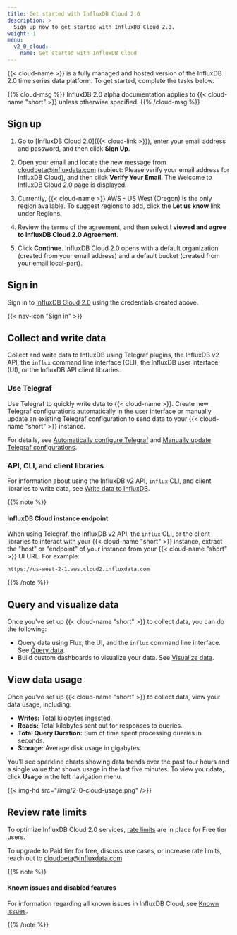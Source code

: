 ```yaml
---
title: Get started with InfluxDB Cloud 2.0
description: >
  Sign up now to get started with InfluxDB Cloud 2.0.
weight: 1
menu:
  v2_0_cloud:
    name: Get started with InfluxDB Cloud
---
```


{{< cloud-name >}} is a fully managed and hosted version of the InfluxDB 2.0 time series data platform.
To get started, complete the tasks below.

{{% cloud-msg %}}
InfluxDB 2.0 alpha documentation applies to {{< cloud-name "short" >}} unless otherwise specified.
{{% /cloud-msg %}}

## Sign up

1. Go to [InfluxDB Cloud 2.0]({{< cloud-link >}}), enter your email address and password,
   and then click **Sign Up**.

2. Open your email and locate the new message from cloudbeta@influxdata.com (subject: Please verify your email address for InfluxDB Cloud),
   and then click **Verify Your Email**. The Welcome to InfluxDB Cloud 2.0 page is displayed.

3. Currently, {{< cloud-name >}} AWS - US West (Oregon) is the only region available.
   To suggest regions to add, click the **Let us know** link under Regions.

4. Review the terms of the  agreement, and then select
   **I viewed and agree to InfluxDB Cloud 2.0  Agreement**.

5. Click **Continue**. InfluxDB Cloud 2.0 opens with a default organization
   (created from your email address) and a default bucket (created from your email local-part).

## Sign in

Sign in to [InfluxDB Cloud 2.0](https://us-west-2-1.aws.cloud2.influxdata.com) using the credentials created above.

{{< nav-icon "Sign in" >}}

## Collect and write data

Collect and write data to InfluxDB using Telegraf plugins, the InfluxDB v2 API, the `influx`
command line interface (CLI), the InfluxDB user interface (UI), or the InfluxDB API client libraries.

### Use Telegraf

Use Telegraf to quickly write data to {{< cloud-name >}}.
Create new Telegraf configurations automatically in the user interface or manually update an
existing Telegraf configuration to send data to your {{< cloud-name "short" >}} instance.

For details, see [Automatically configure Telegraf](/v2.0/write-data/use-telegraf/auto-config/#create-a-telegraf-configuration)
and [Manually update Telegraf configurations](/v2.0/write-data/use-telegraf/manual-config/).

### API, CLI, and client libraries

For information about using the InfluxDB v2 API, `influx` CLI, and client libraries to write data,
see [Write data to InfluxDB](/v2.0/write-data/).

{{% note %}}

#### InfluxDB Cloud instance endpoint

When using Telegraf, the InfluxDB v2 API, the `influx` CLI, or the client libraries to interact with your {{< cloud-name "short" >}}
instance, extract the "host" or "endpoint" of your instance from your {{< cloud-name "short" >}} UI URL.
For example:

```
https://us-west-2-1.aws.cloud2.influxdata.com
```

{{% /note %}}

## Query and visualize data

Once you've set up {{< cloud-name "short" >}} to collect data, you can do the following:

- Query data using Flux, the UI, and the `influx` command line interface. See [Query data](/v2.0/query-data/).
- Build custom dashboards to visualize your data. See [Visualize data](/v2.0/visualize-data/).

## View data usage

Once you've set up {{< cloud-name "short" >}} to collect data, view your data usage, including:

- **Writes:** Total kilobytes ingested.
- **Reads:** Total kilobytes sent out for responses to queries.
- **Total Query Duration:** Sum of time spent processing queries in seconds.
- **Storage:** Average disk usage in gigabytes.

You'll see sparkline charts showing data trends over the past four hours and a single value that shows usage in the last five minutes.
To view your data, click **Usage** in the left navigation menu.

{{< img-hd src="/img/2-0-cloud-usage.png" />}}

## Review rate limits

To optimize InfluxDB Cloud 2.0 services, [rate limits](/v2.0/cloud/rate-limits/) are in place for Free tier users.

To upgrade to Paid tier for free, discuss use cases, or increase rate limits,
reach out to <a href="mailto:cloudbeta@influxdata.com?subject={{< cloud-name >}} Feedback">cloudbeta@influxdata.com</a>.

{{% note %}}

#### Known issues and disabled features

For information regarding all known issues in InfluxDB Cloud, see [Known issues](/v2.0/cloud/about/known-issues/).

{{% /note %}}
